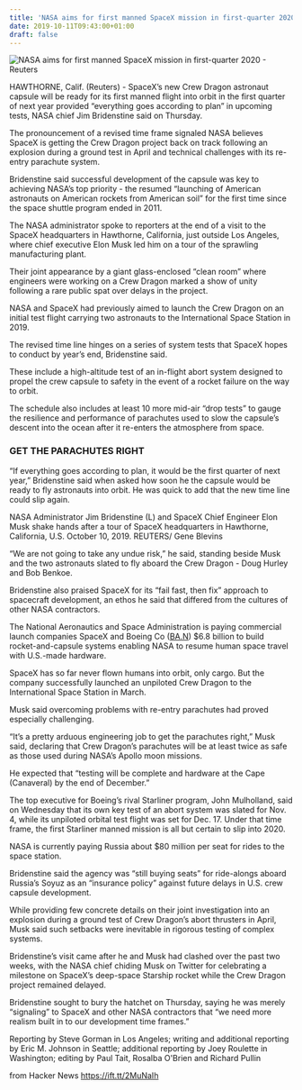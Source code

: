 ```yaml
---
title: 'NASA aims for first manned SpaceX mission in first-quarter 2020'
date: 2019-10-11T09:43:00+01:00
draft: false
---
```


![](https://s3.reutersmedia.net/resources/r/?m=02&d=20191011&t=2&i=1439511465&w=1200&r=LYNXMPEF9A04Q "  NASA aims for first manned SpaceX mission in first-quarter 2020 - Reuters")  

HAWTHORNE, Calif. (Reuters) - SpaceX’s new Crew Dragon astronaut capsule will be ready for its first manned flight into orbit in the first quarter of next year provided “everything goes according to plan” in upcoming tests, NASA chief Jim Bridenstine said on Thursday.

The pronouncement of a revised time frame signaled NASA believes SpaceX is getting the Crew Dragon project back on track following an explosion during a ground test in April and technical challenges with its re-entry parachute system.

Bridenstine said successful development of the capsule was key to achieving NASA’s top priority - the resumed “launching of American astronauts on American rockets from American soil” for the first time since the space shuttle program ended in 2011.

The NASA administrator spoke to reporters at the end of a visit to the SpaceX headquarters in Hawthorne, California, just outside Los Angeles, where chief executive Elon Musk led him on a tour of the sprawling manufacturing plant.

Their joint appearance by a giant glass-enclosed “clean room” where engineers were working on a Crew Dragon marked a show of unity following a rare public spat over delays in the project.

NASA and SpaceX had previously aimed to launch the Crew Dragon on an initial test flight carrying two astronauts to the International Space Station in 2019.

The revised time line hinges on a series of system tests that SpaceX hopes to conduct by year’s end, Bridenstine said.

These include a high-altitude test of an in-flight abort system designed to propel the crew capsule to safety in the event of a rocket failure on the way to orbit.

The schedule also includes at least 10 more mid-air “drop tests” to gauge the resilience and performance of parachutes used to slow the capsule’s descent into the ocean after it re-enters the atmosphere from space.

### GET THE PARACHUTES RIGHT

“If everything goes according to plan, it would be the first quarter of next year,” Bridenstine said when asked how soon he the capsule would be ready to fly astronauts into orbit. He was quick to add that the new time line could slip again.

NASA Administrator Jim Bridenstine (L) and SpaceX Chief Engineer Elon Musk shake hands after a tour of SpaceX headquarters in Hawthorne, California, U.S. October 10, 2019. REUTERS/ Gene Blevins

“We are not going to take any undue risk,” he said, standing beside Musk and the two astronauts slated to fly aboard the Crew Dragon - Doug Hurley and Bob Benkoe.

Bridenstine also praised SpaceX for its “fail fast, then fix” approach to spacecraft development, an ethos he said that differed from the cultures of other NASA contractors.

The National Aeronautics and Space Administration is paying commercial launch companies SpaceX and Boeing Co ([BA.N](https://www.reuters.com/companies/BA.N)) $6.8 billion to build rocket-and-capsule systems enabling NASA to resume human space travel with U.S.-made hardware.

SpaceX has so far never flown humans into orbit, only cargo. But the company successfully launched an unpiloted Crew Dragon to the International Space Station in March.

Musk said overcoming problems with re-entry parachutes had proved especially challenging.

“It’s a pretty arduous engineering job to get the parachutes right,” Musk said, declaring that Crew Dragon’s parachutes will be at least twice as safe as those used during NASA’s Apollo moon missions.

He expected that “testing will be complete and hardware at the Cape (Canaveral) by the end of December.”

The top executive for Boeing’s rival Starliner program, John Mulholland, said on Wednesday that its own key test of an abort system was slated for Nov. 4, while its unpiloted orbital test flight was set for Dec. 17. Under that time frame, the first Starliner manned mission is all but certain to slip into 2020.

NASA is currently paying Russia about $80 million per seat for rides to the space station.

Bridenstine said the agency was “still buying seats” for ride-alongs aboard Russia’s Soyuz as an “insurance policy” against future delays in U.S. crew capsule development.

While providing few concrete details on their joint investigation into an explosion during a ground test of Crew Dragon’s abort thrusters in April, Musk said such setbacks were inevitable in rigorous testing of complex systems.

Bridenstine’s visit came after he and Musk had clashed over the past two weeks, with the NASA chief chiding Musk on Twitter for celebrating a milestone on SpaceX’s deep-space Starship rocket while the Crew Dragon project remained delayed.

Bridenstine sought to bury the hatchet on Thursday, saying he was merely “signaling” to SpaceX and other NASA contractors that “we need more realism built in to our development time frames.”

Reporting by Steve Gorman in Los Angeles; writing and additional reporting by Eric M. Johnson in Seattle; additional reporting by Joey Roulette in Washington; editing by Paul Tait, Rosalba O'Brien and Richard Pullin

  
  
from Hacker News https://ift.tt/2MuNaIh